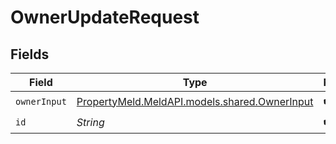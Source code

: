 # OwnerUpdateRequest


## Fields

| Field                                                                              | Type                                                                               | Required                                                                           | Description                                                                        |
| ---------------------------------------------------------------------------------- | ---------------------------------------------------------------------------------- | ---------------------------------------------------------------------------------- | ---------------------------------------------------------------------------------- |
| `ownerInput`                                                                       | [PropertyMeld.MeldAPI.models.shared.OwnerInput](../../models/shared/OwnerInput.md) | :heavy_check_mark:                                                                 | N/A                                                                                |
| `id`                                                                               | *String*                                                                           | :heavy_check_mark:                                                                 | N/A                                                                                |